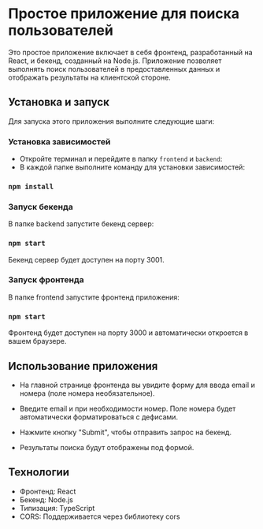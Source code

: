 # Простое приложение для поиска пользователей

Это простое приложение включает в себя фронтенд, разработанный на React, и бекенд, созданный на Node.js. Приложение позволяет выполнять поиск пользователей в предоставленных данных и отображать результаты на клиентской стороне.

## Установка и запуск

Для запуска этого приложения выполните следующие шаги:

### Установка зависимостей

- Откройте терминал и перейдите в папку `frontend` и `backend`:
- В каждой папке выполните команду для установки зависимостей:
### `npm install`

### Запуск бекенда
В папке backend запустите бекенд сервер:

### `npm start`
Бекенд сервер будет доступен на порту 3001.

### Запуск фронтенда
В папке frontend запустите фронтенд приложения:

### `npm start`
Фронтенд будет доступен на порту 3000 и автоматически откроется в вашем браузере.

## Использование приложения
- На главной странице фронтенда вы увидите форму для ввода email и номера (поле номера необязательное).

- Введите email и при необходимости номер. Поле номера будет автоматически форматироваться с дефисами.

- Нажмите кнопку "Submit", чтобы отправить запрос на бекенд.

- Результаты поиска будут отображены под формой.

## Технологии
- Фронтенд: React
- Бекенд: Node.js
- Типизация: TypeScript
- CORS: Поддерживается через библиотеку cors